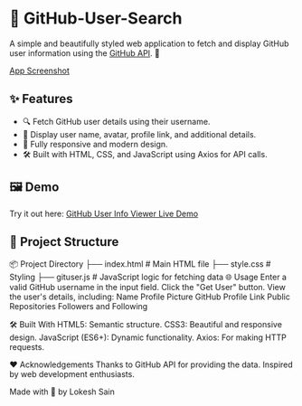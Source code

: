 # 🚀 GitHub-User-Search

A simple and beautifully styled web application to fetch and display GitHub user information using the [GitHub API](https://docs.github.com/en/rest). 🌟

[App Screenshot](https://drive.google.com/drive/folders/1-Ls_FFxljouI4j_buWTdKwdkHAp1e5r6?usp=drive_link) 

## ✨ Features
- 🔍 Fetch GitHub user details using their username.
- 👤 Display user name, avatar, profile link, and additional details.
- 📱 Fully responsive and modern design.
- 🛠 Built with HTML, CSS, and JavaScript using Axios for API calls.

## 🖼️ Demo
Try it out here: [GitHub User Info Viewer Live Demo](https://drive.google.com/file/d/10eL9A0PG21Coy6zNfPvjfKLVLhs7vVGl/view?usp=drive_link) 

## 📂 Project Structure
📦 Project Directory 
        ├── index.html # Main HTML file 
        ├── style.css # Styling 
        ├── gituser.js # JavaScript logic for fetching data 
🌐 Usage
Enter a valid GitHub username in the input field.
Click the "Get User" button.
View the user's details, including:
Name
Profile Picture
GitHub Profile Link
Public Repositories
Followers and Following

🛠️ Built With
HTML5: Semantic structure.
CSS3: Beautiful and responsive design.
JavaScript (ES6+): Dynamic functionality.
Axios: For making HTTP requests.

❤️ Acknowledgements
Thanks to GitHub API for providing the data.
Inspired by web development enthusiasts.

Made with 💖 by Lokesh Sain
